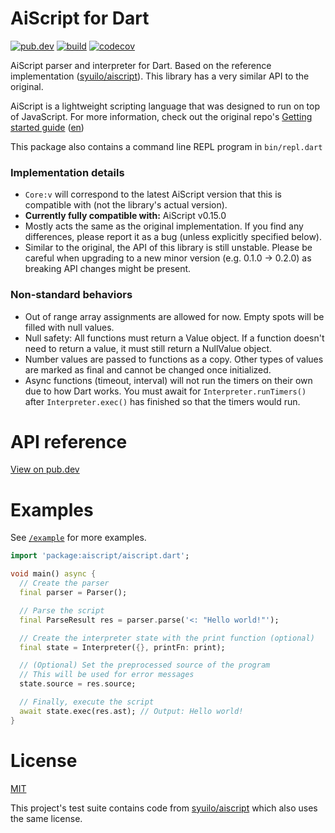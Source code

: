 # AiScript for Dart

[![pub.dev](https://img.shields.io/pub/v/aiscript.svg)](https://pub.dev/packages/aiscript)
[![build](https://github.com/LeadRDRK/aiscript-dart/actions/workflows/dart.yml/badge.svg)](https://github.com/LeadRDRK/aiscript-dart/actions/workflows/dart.yml)
[![codecov](https://codecov.io/gh/LeadRDRK/aiscript-dart/branch/main/graph/badge.svg?token=DPVQPA9XOB)](https://codecov.io/gh/LeadRDRK/aiscript-dart)

AiScript parser and interpreter for Dart. Based on the reference implementation ([syuilo/aiscript](https://github.com/syuilo/aiscript)). This library has a very similar API to the original.

AiScript is a lightweight scripting language that was designed to run on top of JavaScript. For more information, check out the original repo's [Getting started guide](https://github.com/syuilo/aiscript/blob/master/docs/get-started.md) ([en](https://github.com/syuilo/aiscript/blob/master/translations/en/docs/get-started.md))

This package also contains a command line REPL program in `bin/repl.dart`

### Implementation details
- `Core:v` will correspond to the latest AiScript version that this is compatible with (not the library's actual version).
- **Currently fully compatible with:** AiScript v0.15.0
- Mostly acts the same as the original implementation. If you find any differences, please report it as a bug (unless explicitly specified below).
- Similar to the original, the API of this library is still unstable. Please be careful when upgrading to a new minor version (e.g. 0.1.0 -> 0.2.0) as breaking API changes might be present.

### Non-standard behaviors
- Out of range array assignments are allowed for now. Empty spots will be filled with null values.
- Null safety: All functions must return a Value object. If a function doesn't need to return a value, it must still return a NullValue object.
- Number values are passed to functions as a copy. Other types of values are marked as final and cannot be changed once initialized.
- Async functions (timeout, interval) will not run the timers on their own due to how Dart works. You must await for `Interpreter.runTimers()` after `Interpreter.exec()` has finished so that the timers would run.

# API reference
[View on pub.dev](https://pub.dev/documentation/aiscript/latest/)

# Examples
See [`/example`](https://github.com/LeadRDRK/aiscript-dart/tree/main/example) for more examples.
```dart
import 'package:aiscript/aiscript.dart';

void main() async {
  // Create the parser
  final parser = Parser();

  // Parse the script
  final ParseResult res = parser.parse('<: "Hello world!"');

  // Create the interpreter state with the print function (optional)
  final state = Interpreter({}, printFn: print);

  // (Optional) Set the preprocessed source of the program
  // This will be used for error messages
  state.source = res.source;

  // Finally, execute the script
  await state.exec(res.ast); // Output: Hello world!
}
```
# License
[MIT](LICENSE)

This project's test suite contains code from [syuilo/aiscript](https://github.com/syuilo/aiscript) which also uses the same license.